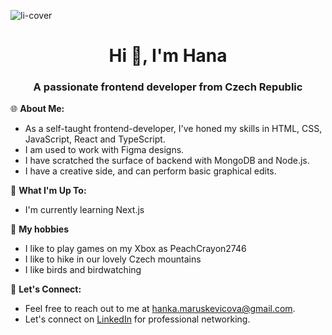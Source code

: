 ![li-cover](https://github.com/user-attachments/assets/0f4e3916-13f8-42da-87b9-5831c2d73038)

<h1 align="center">Hi 👋, I'm Hana</h1>
<h3 align="center">A passionate frontend developer from Czech Republic</h3>


🌐 **About Me:**
- As a self-taught frontend-developer, I've honed my skills in HTML, CSS, JavaScript, React and TypeScript.
- I am used to work with Figma designs.
- I have scratched the surface of backend with MongoDB and Node.js.
- I have a creative side, and can perform basic graphical edits.

🚀 **What I'm Up To:**
- I'm currently learning Next.js

🦆 **My hobbies**
- I like to play games on my Xbox as PeachCrayon2746
- I like to hike in our lovely Czech mountains
- I like birds and birdwatching

💬 **Let's Connect:**
- Feel free to reach out to me at [hanka.maruskevicova@gmail.com](hanka.maruskevicova@gmail.com).
- Let's connect on [LinkedIn](https://www.linkedin.com/in/hana-maruškevičová-11287127b/) for professional networking.




